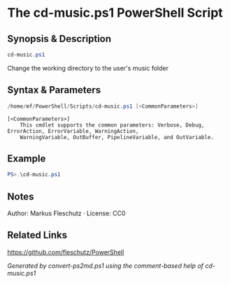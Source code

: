 # The cd-music.ps1 PowerShell Script

## Synopsis & Description
```powershell
cd-music.ps1
```

Change the working directory to the user's music folder

## Syntax & Parameters
```powershell
/home/mf/PowerShell/Scripts/cd-music.ps1 [<CommonParameters>]
```

```
[<CommonParameters>]
    This cmdlet supports the common parameters: Verbose, Debug, ErrorAction, ErrorVariable, WarningAction, 
    WarningVariable, OutBuffer, PipelineVariable, and OutVariable.
```

## Example
```powershell
PS>.\cd-music.ps1
```


## Notes
Author: Markus Fleschutz · License: CC0

## Related Links
https://github.com/fleschutz/PowerShell

*Generated by convert-ps2md.ps1 using the comment-based help of cd-music.ps1*
